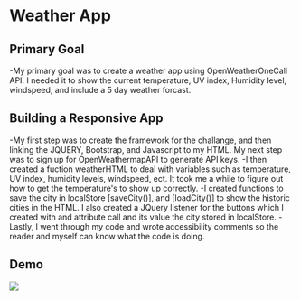 # Weather App

## Primary Goal
-My primary goal was to create a weather app using OpenWeatherOneCall API. I needed it to show the current temperature, UV index, Humidity level, windspeed, and include a 5 day weather forcast.
## Building a Responsive App
-My first step was to create the framework for the challange, and then linking the JQUERY, Bootstrap, and Javascript to my HTML. My next step was to sign up for OpenWeathermapAPI to generate API keys.
-I then created a fuction weatherHTML to deal with variables such as temperature, UV index, humidity levels, windspeed, ect. It took me a while to figure out how to get the temperature's to show up correctly. 
-I created functions to save the city in localStore [saveCity()], and [loadCity()] to show the historic cities in the HTML. I also created a JQuery listener for the buttons which I created with and attribute call and its value the city stored in localStore.
-Lastly, I went through my code and wrote accessibility comments so the reader and myself can know what the code is doing. 


## Demo

![](./WeatherApp/Capture.PNG)
